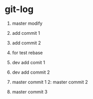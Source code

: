 # git-log
1. master modify
2. add commit 1
3. add commit 2

1. for test rebase
2. dev add comit 1
3. dev add commit 2

1. master commit 1
2: master commit 2
3. master commit 3
